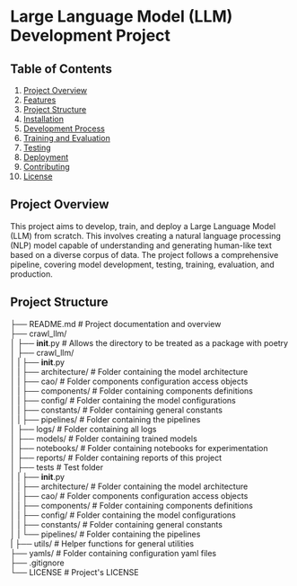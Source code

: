 # Large Language Model (LLM) Development Project

## Table of Contents
1. [Project Overview](#project-overview)
2. [Features](#features)
3. [Project Structure](#project-structure)
4. [Installation](#installation)
5. [Development Process](#development-process)
6. [Training and Evaluation](#training-and-evaluation)
7. [Testing](#testing)
8. [Deployment](#deployment)
9. [Contributing](#contributing)
10. [License](#license)

## Project Overview

This project aims to develop, train, and deploy a Large Language Model (LLM) from scratch. This involves creating a natural language processing (NLP) model capable of understanding and generating human-like text based on a diverse corpus of data. The project follows a comprehensive pipeline, covering model development, testing, training, evaluation, and production.

## Project Structure
├── README.md              # Project documentation and overview </br>
├── crawl_llm/ </br>
│   ├── __init__.py        # Allows the directory to be treated as a package with poetry </br>
│   ├── crawl_llm/ </br>
│   |   ├── __init__.py </br>
│   |   ├── architecture/  # Folder containing the model architecture </br>
│   |   ├── cao/           # Folder components configuration access objects </br>
│   |   ├── components/    # Folder containing components definitions </br>
│   |   ├── config/        # Folder containing the model configurations </br>
│   |   ├── constants/     # Folder containing general constants </br>
│   |   ├── pipelines/     # Folder containing the pipelines </br>
│   ├── logs/              # Folder containing all logs </br>
│   ├── models/            # Folder containing trained models </br>
│   ├── notebooks/         # Folder containing notebooks for experimentation </br>
│   ├── reports/           # Folder containing reports of this project </br>
│   ├── tests              # Test folder </br>
│   |   ├── __init__.py </br>
│   |   ├── architecture/  # Folder containing the model architecture </br>
│   |   ├── cao/           # Folder components configuration access objects </br>
│   |   ├── components/    # Folder containing components definitions </br>
│   |   ├── config/        # Folder containing the model configurations </br>
│   |   ├── constants/     # Folder containing general constants </br>
│   |   └── pipelines/     # Folder containing the pipelines </br>
|   ├── utils/             # Helper functions for general utilities </br>
├── yamls/                 # Folder containing configuration yaml files </br>
├── .gitignore </br>
└── LICENSE                # Project's LICENSE </br>

